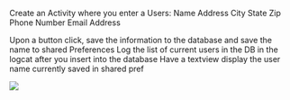 Create an Activity where you enter a Users:
     Name
     Address
     City
     State
     Zip
     Phone Number
    Email Address

Upon a button click, save the information to the database and save the name to shared Preferences
Log the list of current users in the DB in the logcat after you insert into the database
Have a textview display the user name currently saved in shared pref

![](images/Week2Day4Screenshot.jpeg)
